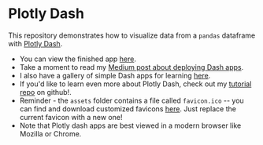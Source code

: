 # Plotly Dash

This repository demonstrates how to visualize data from a `pandas` dataframe with [Plotly Dash](https://plot.ly/dash).

* You can view the finished app [here](https://dash-density-heatmap-dc.herokuapp.com/).
* Take a moment to read my [Medium post about deploying Dash apps](https://medium.com/@austinlasseter/how-to-deploy-a-simple-plotly-dash-app-to-heroku-622a2216eb73).
* I also have a gallery of simple Dash apps for learning [here](https://github.com/austinlasseter/plotly_dash_tutorial/blob/master/06%20Heroku%20examples/list%20of%20resources.md).
* If you'd like to learn even more about Plotly Dash, check out my [tutorial repo](https://github.com/austinlasseter/plotly_dash_tutorial) on github!.
* Reminder - the `assets` folder contains a file called `favicon.ico` -- you can find and download customized favicons [here](https://www.favicon.cc/). Just replace the current favicon with a new one!
* Note that Plotly dash apps are best viewed in a modern browser like Mozilla or Chrome.

